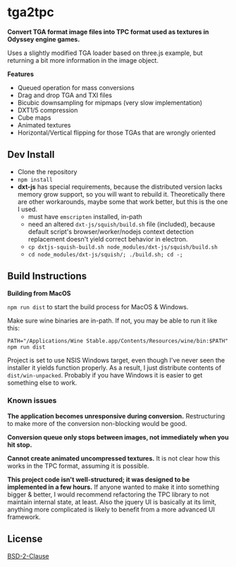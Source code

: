 # tga2tpc

**Convert TGA format image files into TPC format used as textures in Odyssey engine games.**

Uses a slightly modified TGA loader based on three.js example, but returning a bit more information in the image object.

**Features**

* Queued operation for mass conversions
* Drag and drop TGA and TXI files
* Bicubic downsampling for mipmaps (very slow implementation)
* DXT1/5 compression
* Cube maps
* Animated textures
* Horizontal/Vertical flipping for those TGAs that are wrongly oriented


## Dev Install

* Clone the repository
* `npm install`
* **dxt-js** has special requirements, because the distributed version lacks memory grow support, so you will want to rebuild it. Theoretically there are other workarounds, maybe some that work better, but this is the one I used.
  * must have `emscripten` installed, in-path
  * need an altered `dxt-js/squish/build.sh` file (included), because default script's browser/worker/nodejs context detection replacement doesn't yield correct behavior in electron.
  * `cp dxtjs-squish-build.sh node_modules/dxt-js/squish/build.sh`
  * `cd node_modules/dxt-js/squish/; ./build.sh; cd -;`

## Build Instructions

**Building from MacOS**

`npm run dist` to start the build process for MacOS & Windows.

Make sure wine binaries are in-path. If not, you may be able to run it like this:

`PATH="/Applications/Wine Stable.app/Contents/Resources/wine/bin:$PATH" npm run dist`

Project is set to use NSIS Windows target, even though I've never seen the installer it yields function properly. As a result, I just distribute contents of `dist/win-unpacked`. Probably if you have Windows it is easier to get something else to work.


### Known issues

**The application becomes unresponsive during conversion.** Restructuring to make more of the conversion non-blocking would be good.

**Conversion queue only stops between images, not immediately when you hit stop.**

**Cannot create animated uncompressed textures.** It is not clear how this works in the TPC format, assuming it is possible.

**This project code isn't well-structured; it was designed to be implemented in a few hours.**
If anyone wanted to make it into something bigger & better, I would recommend refactoring the TPC library to not maintain internal state, at least. Also the jquery UI is basically at its limit, anything more complicated is likely to benefit from a more advanced UI framework.


## License

[BSD-2-Clause](LICENSE)
